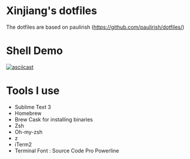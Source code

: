 # Xinjiang's dotfiles

The dotfiles are based on paulirish (https://github.com/paulirish/dotfiles/)

# Shell Demo
[![asciicast](https://asciinema.org/a/31004.png)](https://asciinema.org/a/31004)

# Tools I use

- Sublime Text 3
- Homebrew
- Brew Cask for installing binaries
- Zsh
- Oh-my-zsh
- z
- iTerm2
- Terminal Font : Source Code Pro Powerline

